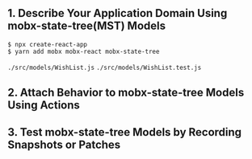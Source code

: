 #

## 1. Describe Your Application Domain Using mobx-state-tree(MST) Models

```sh
$ npx create-react-app
$ yarn add mobx mobx-react mobx-state-tree
```

`./src/models/WishList.js`
`./src/models/WishList.test.js`

## 2. Attach Behavior to mobx-state-tree Models Using Actions

## 3. Test mobx-state-tree Models by Recording Snapshots or Patches
